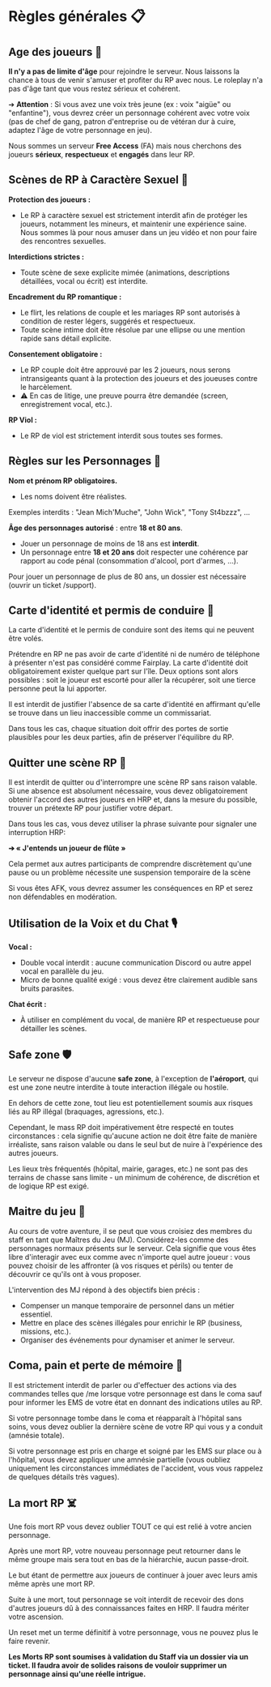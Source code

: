 # Règles générales 📋

## Age des joueurs 👶

**Il n'y a pas de limite d'âge** pour rejoindre le serveur. Nous laissons la chance à tous de venir s'amuser et profiter du RP avec nous. Le roleplay n'a pas d'âge tant que vous restez sérieux et cohérent.

➔ **Attention** : Si vous avez une voix très jeune (ex : voix "aigüe" ou "enfantine"), vous devrez créer un personnage cohérent avec votre voix (pas de chef de gang, patron d'entreprise ou de vétéran dur à cuire, adaptez l'âge de votre personnage en jeu).

Nous sommes un serveur **Free Access** (FA) mais nous cherchons des joueurs **sérieux**, **respectueux** et **engagés** dans leur RP.

## Scènes de RP à Caractère Sexuel 🔞

**Protection des joueurs :** 

* Le RP à caractère sexuel est strictement interdit afin de protéger les joueurs, notamment les mineurs, et maintenir une expérience saine. Nous sommes là pour nous amuser dans un jeu vidéo et non pour faire des rencontres sexuelles.

**Interdictions strictes :**

* Toute scène de sexe explicite mimée (animations, descriptions détaillées, vocal ou écrit) est interdite.

**Encadrement du RP romantique :**

* Le flirt, les relations de couple et les mariages RP sont autorisés à condition de rester légers, suggérés et respectueux.  
* Toute scène intime doit être résolue par une ellipse ou une mention rapide sans détail explicite.

**Consentement obligatoire :**

* Le RP couple doit être approuvé par les 2 joueurs, nous serons intransigeants quant à la protection des joueurs et des joueuses contre le harcèlement.  
* ⚠️ En cas de litige, une preuve pourra être demandée (screen, enregistrement vocal, etc.).

**RP Viol :**

* Le RP de viol est strictement interdit sous toutes ses formes.

## Règles sur les Personnages 🧍

**Nom et prénom RP obligatoires.**

* Les noms doivent être réalistes.

Exemples interdits : "Jean Mich'Muche", "John Wick", "Tony St4bzzz", …

**Âge des personnages autorisé** : entre **18 et 80 ans**.

* Jouer un personnage de moins de 18 ans est **interdit**.  
* Un personnage entre **18 et 20 ans** doit respecter une cohérence par rapport au code pénal (consommation d'alcool, port d'armes, …).

Pour jouer un personnage de plus de 80 ans, un dossier est nécessaire (ouvrir un ticket /support).

## Carte d'identité et permis de conduire 🪪

La carte d'identité et le permis de conduire sont des items qui ne peuvent être volés. 

Prétendre en RP ne pas avoir de carte d'identité ni de numéro de téléphone à présenter n'est pas considéré comme Fairplay. La carte d'identité doit obligatoirement exister quelque part sur l'île. Deux options sont alors possibles : soit le joueur est escorté pour aller la récupérer, soit une tierce personne peut la lui apporter.

Il est interdit de justifier l'absence de sa carte d'identité en affirmant qu'elle se trouve dans un lieu inaccessible comme un commissariat.

Dans tous les cas, chaque situation doit offrir des portes de sortie plausibles pour les deux parties, afin de préserver l'équilibre du RP.

## Quitter une scène RP 🏃

Il est interdit de quitter ou d'interrompre une scène RP sans raison valable.  
Si une absence est absolument nécessaire, vous devez obligatoirement obtenir l'accord des autres joueurs en HRP et, dans la mesure du possible, trouver un prétexte RP pour justifier votre départ.

Dans tous les cas, vous devez utiliser la phrase suivante pour signaler une interruption HRP:

**➔ « J'entends un joueur de flûte »** 

Cela permet aux autres participants de comprendre discrètement qu'une pause ou un problème nécessite une suspension temporaire de la scène

Si vous êtes AFK, vous devrez assumer les conséquences en RP et serez non défendables en modération.

## Utilisation de la Voix et du Chat 🎙️

**Vocal :**

* Double vocal interdit : aucune communication Discord ou autre appel vocal en parallèle du jeu.  
* Micro de bonne qualité exigé : vous devez être clairement audible sans bruits parasites.

**Chat écrit :**

* À utiliser en complément du vocal, de manière RP et respectueuse pour détailler les scènes.

## Safe zone 🛡️

Le serveur ne dispose d'aucune **safe zone**, à l'exception de **l'aéroport**, qui est une zone neutre interdite à toute interaction illégale ou hostile.

En dehors de cette zone, tout lieu est potentiellement soumis aux risques liés au RP illégal (braquages, agressions, etc.).

Cependant, le mass RP doit impérativement être respecté en toutes circonstances : cela signifie qu'aucune action ne doit être faite de manière irréaliste, sans raison valable ou dans le seul but de nuire à l'expérience des autres joueurs.

Les lieux très fréquentés (hôpital, mairie, garages, etc.) ne sont pas des terrains de chasse sans limite - un minimum de cohérence, de discrétion et de logique RP est exigé. 

## Maitre du jeu 🎲

Au cours de votre aventure, il se peut que vous croisiez des membres du staff en tant que Maîtres du Jeu (MJ). Considérez-les comme des personnages normaux présents sur le serveur. Cela signifie que vous êtes libre d'interagir avec eux comme avec n'importe quel autre joueur : vous pouvez choisir de les affronter (à vos risques et périls) ou tenter de découvrir ce qu'ils ont à vous proposer.

L'intervention des MJ répond à des objectifs bien précis : 

* Compenser un manque temporaire de personnel dans un métier essentiel.  
* Mettre en place des scènes illégales pour enrichir le RP (business, missions, etc.).   
* Organiser des événements pour dynamiser et animer le serveur.

## Coma, pain et perte de mémoire 🧠

Il est strictement interdit de parler ou d'effectuer des actions via des commandes telles que /me lorsque votre personnage est dans le coma sauf pour informer les EMS de votre état en donnant des indications utiles au RP.

Si votre personnage tombe dans le coma et réapparaît à l'hôpital sans soins, vous devez oublier la dernière scène de votre RP qui vous y a conduit (amnésie totale).

Si votre personnage est pris en charge et soigné par les EMS sur place ou à l'hôpital, vous devez appliquer une amnésie partielle (vous oubliez uniquement les circonstances immédiates de l'accident, vous vous rappelez de quelques détails très vagues).

## La mort RP ☠️

Une fois mort RP vous devez oublier TOUT ce qui est relié à votre ancien personnage.

Après une mort RP, votre nouveau personnage peut retourner dans le même groupe mais sera tout en bas de la hiérarchie, aucun passe-droit. 

Le but étant de permettre aux joueurs de continuer à jouer avec leurs amis même après une mort RP.

Suite à une mort, tout personnage se voit interdit de recevoir des dons d'autres joueurs dû à des connaissances faites en HRP. Il faudra mériter votre ascension. 

Un reset met un terme définitif à votre personnage, vous ne pouvez plus le faire revenir.

**Les Morts RP sont soumises à validation du Staff via un dossier via un ticket. Il faudra avoir de solides raisons de vouloir supprimer un personnage ainsi qu'une réelle intrigue.**
